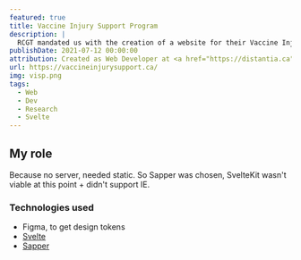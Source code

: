 ```yaml
---
featured: true
title: Vaccine Injury Support Program
description: |
  RCGT mandated us with the creation of a website for their Vaccine Injury Support Program.
publishDate: 2021-07-12 00:00:00
attribution: Created as Web Developer at <a href="https://distantia.ca">Distantia</a>
url: https://vaccineinjurysupport.ca/
img: visp.png
tags:
  - Web
  - Dev
  - Research
  - Svelte
---
```


## My role

Because no server, needed static. So Sapper was chosen, SvelteKit wasn't viable at this point + didn't support IE.

### Technologies used

- Figma, to get design tokens
- [Svelte](https://svelte.dev)
- [Sapper](https://sapper.svelte.dev)
